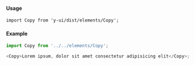#### Usage

```markdown
import Copy from 'y-ui/dist/elements/Copy';
```

#### Example

```js
import Copy from '../../elements/Copy';

<Copy>Lorem ipsum, dolor sit amet consectetur adipisicing elit</Copy>;
```
